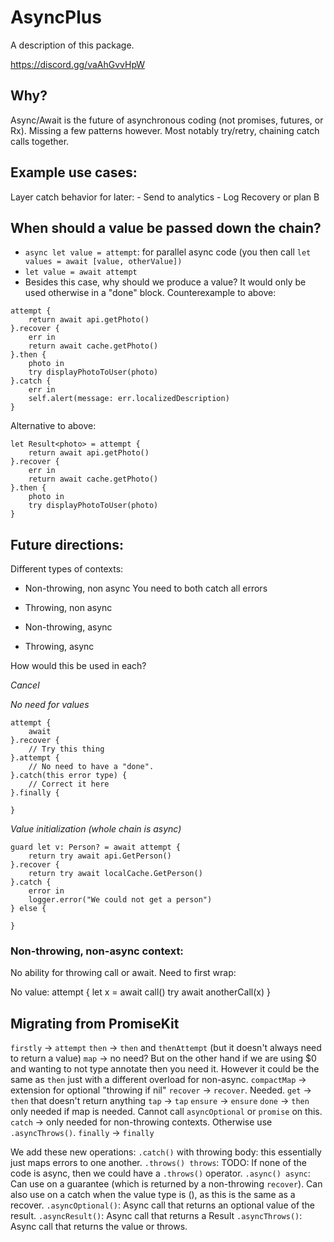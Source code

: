 # AsyncPlus

A description of this package.


https://discord.gg/vaAhGvvHpW

## Why?
Async/Await is the future of asynchronous coding (not promises, futures, or Rx). Missing a few patterns however. Most notably try/retry, chaining catch calls together.

## Example use cases:
Layer catch behavior for later:
    - Send to analytics
    - Log
Recovery or plan B

## When should a value be passed down the chain?
- `async let value = attempt`: for parallel async code (you then call `let values = await [value, otherValue])`
- `let value = await attempt`
- Besides this case, why should we produce a value? It would only be used otherwise in a "done" block.
Counterexample to above:
```
attempt {
    return await api.getPhoto()
}.recover {
    err in
    return await cache.getPhoto()
}.then {
    photo in
    try displayPhotoToUser(photo)
}.catch {
    err in 
    self.alert(message: err.localizedDescription)
}
```
Alternative to above:
```
let Result<photo> = attempt {
    return await api.getPhoto()
}.recover {
    err in
    return await cache.getPhoto()
}.then {
    photo in
    try displayPhotoToUser(photo)
}
```


## Future directions:

Different types of contexts:
- Non-throwing, non async
    You need to both catch all errors

- Throwing, non async
- Non-throwing, async
- Throwing, async

How would this be used in each?

*Cancel*

*No need for values*

```
attempt {
    await 
}.recover {
    // Try this thing
}.attempt {
    // No need to have a "done".
}.catch(this error type) {
    // Correct it here
}.finally {
    
}
```

*Value initialization (whole chain is async)*
```
guard let v: Person? = await attempt {
    return try await api.GetPerson()
}.recover {
    return try await localCache.GetPerson()
}.catch {
    error in
    logger.error("We could not get a person")
} else {
    
}
```


### Non-throwing, non-async context:

No ability for throwing call or await. Need to first wrap:

No value:
attempt {
    let x = await call()
    try await anotherCall(x)
}

## Migrating from PromiseKit
`firstly` -> `attempt`
`then` -> `then` and `thenAttempt` (but it doesn't always need to return a value)
`map` -> no need? But on the other hand if we are using $0 and wanting to not type annotate then you need it. However it could be the same as `then` just with a different overload for non-async.
`compactMap` -> extension for optional "throwing if nil"
`recover` -> `recover`. Needed.
`get` -> `then` that doesn't return anything
`tap` -> `tap`
`ensure` -> `ensure`
`done` -> `then` only needed if map is needed. Cannot call `asyncOptional` or `promise` on this.
`catch` -> only needed for non-throwing contexts. Otherwise use `.asyncThrows()`.
`finally` -> `finally`

We add these new operations:
`.catch()` with throwing body: this essentially just maps errors to one another.
`.throws() throws`: TODO: If none of the code is async, then we could have a `.throws()` operator.
`.async() async`: Can use on a guarantee (which is returned by a non-throwing `recover`). Can also use on a catch when the value type is (), as this is the same as a recover.
`.asyncOptional()`: Async call that returns an optional value of the result.
`.asyncResult()`: Async call that returns a Result
`.asyncThrows()`: Async call that returns the value or throws.

